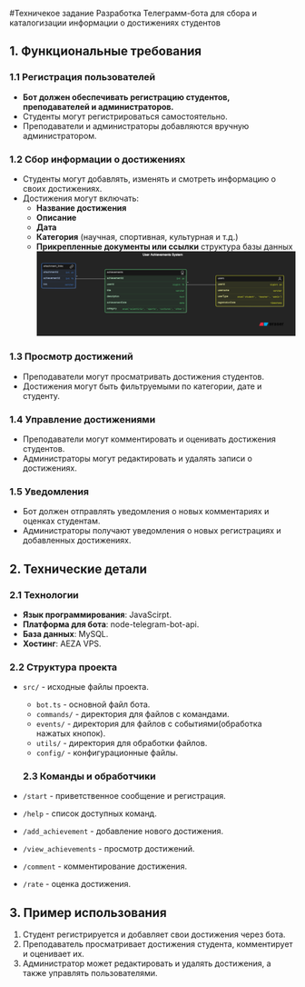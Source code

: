#Техничекое задание
Разработка Телеграмм-бота для сбора и каталогизации информации о достижениях студентов



## 1. Функциональные требования
### 1.1 Регистрация пользователей
- **Бот должен обеспечивать регистрацию студентов, преподавателей и администраторов.**
- Студенты могут регистрироваться самостоятельно.
- Преподаватели и администраторы добавляются вручную администратором.

### 1.2 Сбор информации о достижениях
- Студенты могут добавлять, изменять и смотреть информацию о своих достижениях.
- Достижения могут включать:
  - **Название достижения**
  - **Описание**
  - **Дата**
  - **Категория** (научная, спортивная, культурная и т.д.)
  - **Прикрепленные документы или ссылки**
  структура базы данных
  ![alt text](database.png)

### 1.3 Просмотр достижений
- Преподаватели могут просматривать достижения студентов.
- Достижения могут быть фильтруемыми по категории, дате и студенту.

### 1.4 Управление достижениями
- Преподаватели могут комментировать и оценивать достижения студентов.
- Администраторы могут редактировать и удалять записи о достижениях.

### 1.5 Уведомления
- Бот должен отправлять уведомления о новых комментариях и оценках студентам.
- Администраторы получают уведомления о новых регистрациях и добавленных достижениях.




## 2. Технические детали
### 2.1 Технологии
- **Язык программирования**: JavaScirpt.
- **Платформа для бота**: node-telegram-bot-api.
- **База данных**: MySQL.
- **Хостинг**: AEZA VPS.

### 2.2 Структура проекта
- `src/` - исходные файлы проекта.
  - `bot.ts` - основной файл бота.
  - `commands/` - директория для файлов с командами.
  - `events/` - директория для файлов с событиями(обработка нажатых кнопок).
  - `utils/` - директория для обработки файлов.
  - `config/` - конфигурационные файлы.

  ### 2.3 Команды и обработчики
- `/start` - приветственное сообщение и регистрация.
- `/help` - список доступных команд.
- `/add_achievement` - добавление нового достижения.
- `/view_achievements` - просмотр достижений.
- `/comment` - комментирование достижения.
- `/rate` - оценка достижения.

## 3. Пример использования

1. Студент регистрируется и добавляет свои достижения через бота.
2. Преподаватель просматривает достижения студента, комментирует и оценивает их.
3. Администратор может редактировать и удалять достижения, а также управлять пользователями.